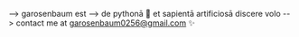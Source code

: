 --> garosenbaum est 
--> de pythonā 🐍 et sapientā artificiosā discere volo 
--> contact me at garosenbaum0256@gmail.com ✨
